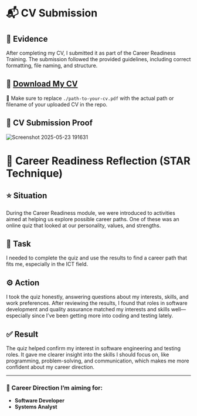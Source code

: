 # 📬 CV Submission

## 🧾 Evidence  
After completing my CV, I submitted it as part of the Career Readiness Training. The submission followed the provided guidelines, including correct formatting, file naming, and structure.

## 📄 [Download My CV](./path-to-your-cv.pdf)  
📎 Make sure to replace `./path-to-your-cv.pdf` with the actual path or filename of your uploaded CV in the repo.

## 📸 CV Submission Proof  
![Screenshot 2025-05-23 191631](https://github.com/user-attachments/assets/3eb8d5b2-a0ae-432e-8ac6-702078023225)
  
# 💼 Career Readiness Reflection (STAR Technique)

## ⭐ Situation  
During the Career Readiness module, we were introduced to activities aimed at helping us explore possible career paths. One of these was an online quiz that looked at our personality, values, and strengths.

## 🎯 Task  
I needed to complete the quiz and use the results to find a career path that fits me, especially in the ICT field.

## ⚙️ Action  
I took the quiz honestly, answering questions about my interests, skills, and work preferences. After reviewing the results, I found that roles in software development and quality assurance matched my interests and skills well—especially since I’ve been getting more into coding and testing lately.

## ✅ Result  
The quiz helped confirm my interest in software engineering and testing roles. It gave me clearer insight into the skills I should focus on, like programming, problem-solving, and communication, which makes me more confident about my career direction.

---

### 🚀 Career Direction I’m aiming for:
- **Software Developer**  
- **Systems Analyst**

